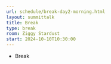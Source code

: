 ```yaml
---
url: schedule/break-day2-morning.html
layout: summittalk
title: Break
type: break
room: Ziggy Stardust
start: 2024-10-10T10:30:00
---
```


<div class="font-google font-medium">

* Break

</div>